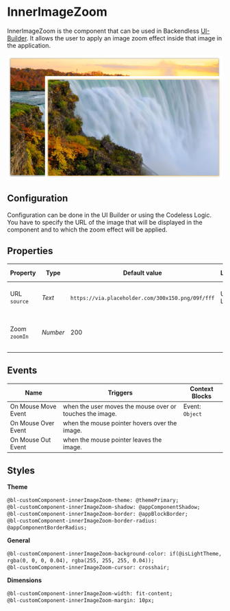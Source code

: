 # InnerImageZoom

InnerImageZoom is the component that can be used in Backendless [UI-Builder](https://backendless.com/developers/#ui-builder). It allows the user to apply an image zoom effect inside that image in the application.

<p align="center">
  <img src="./thumbnail.png" alt="main thumbnail" width="780"/>
</p>

## Configuration

Configuration can be done in the UI Builder or using the Codeless Logic. You have to specify the URL of the image that will be displayed in the component and to which the zoom effect will be applied.

## Properties

| Property           | Type     | Default value                                     | Logic     | Data Binding | UI Setting | Description                                         |
|--------------------|----------|---------------------------------------------------|-----------|--------------|------------|-----------------------------------------------------|
| URL <br> `source`  | *Text*   | `https://via.placeholder.com/300x150.png/09f/fff` | URL Logic | YES          | YES        | Specifies the image source to zoom.                 |
| Zoom <br> `zoomIn` | *Number* | 200                                               |           | NO           | YES        | Controlled zoom in percent(%) to enlarge the image. |

## Events

| Name                | Triggers                                                 | Context Blocks  |
|---------------------|----------------------------------------------------------|-----------------|
| On Mouse Move Event | when the user moves the mouse over or touches the image. | Event: `Object` |
| On Mouse Over Event | when the mouse pointer hovers over the image.            |                 |
| On Mouse Out Event  | when the mouse pointer leaves the image.                 |                 |

## Styles

**Theme**

````
@bl-customComponent-innerImageZoom-theme: @themePrimary;
@bl-customComponent-innerImageZoom-shadow: @appComponentShadow;
@bl-customComponent-innerImageZoom-border: @appBlockBorder;
@bl-customComponent-innerImageZoom-border-radius: @appComponentBorderRadius;
````

**General**

````
@bl-customComponent-innerImageZoom-background-color: if(@isLightTheme, rgba(0, 0, 0, 0.04), rgba(255, 255, 255, 0.04));
@bl-customComponent-innerImageZoom-cursor: crosshair;
````

**Dimensions**

````
@bl-customComponent-innerImageZoom-width: fit-content;
@bl-customComponent-innerImageZoom-margin: 10px;
````
